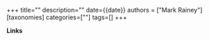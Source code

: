 +++
title=""
description=""
date={{date}}
authors = ["Mark Rainey"]
[taxonomies]
categories=[""]
tags=[]
+++

<!-- more -->


__Links__

